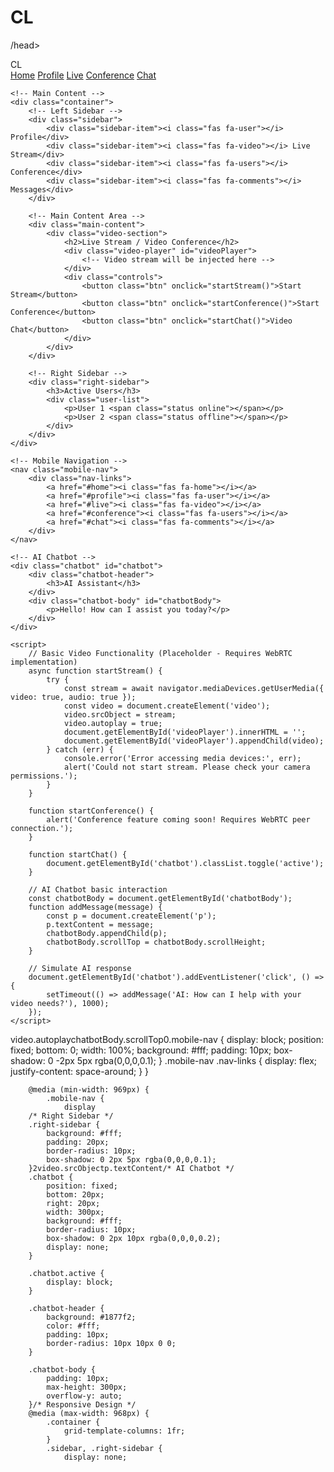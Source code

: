 # CL
/head>
<body>
    <!-- Navigation -->
    <nav class="navbar">
        <div class="nav-container">
            <div class="logo">CL</div>
            <div class="nav-links">
                <a href="#home">Home</a>
                <a href="#profile">Profile</a>
                <a href="#live">Live</a>
                <a href="#conference">Conference</a>
                <a href="#chat">Chat</a>
            </div>
        </div>
    </nav>

    <!-- Main Content -->
    <div class="container">
        <!-- Left Sidebar -->
        <div class="sidebar">
            <div class="sidebar-item"><i class="fas fa-user"></i> Profile</div>
            <div class="sidebar-item"><i class="fas fa-video"></i> Live Stream</div>
            <div class="sidebar-item"><i class="fas fa-users"></i> Conference</div>
            <div class="sidebar-item"><i class="fas fa-comments"></i> Messages</div>
        </div>

        <!-- Main Content Area -->
        <div class="main-content">
            <div class="video-section">
                <h2>Live Stream / Video Conference</h2>
                <div class="video-player" id="videoPlayer">
                    <!-- Video stream will be injected here -->
                </div>
                <div class="controls">
                    <button class="btn" onclick="startStream()">Start Stream</button>
                    <button class="btn" onclick="startConference()">Start Conference</button>
                    <button class="btn" onclick="startChat()">Video Chat</button>
                </div>
            </div>
        </div>

        <!-- Right Sidebar -->
        <div class="right-sidebar">
            <h3>Active Users</h3>
            <div class="user-list">
                <p>User 1 <span class="status online"></span></p>
                <p>User 2 <span class="status offline"></span></p>
            </div>
        </div>
    </div>

    <!-- Mobile Navigation -->
    <nav class="mobile-nav">
        <div class="nav-links">
            <a href="#home"><i class="fas fa-home"></i></a>
            <a href="#profile"><i class="fas fa-user"></i></a>
            <a href="#live"><i class="fas fa-video"></i></a>
            <a href="#conference"><i class="fas fa-users"></i></a>
            <a href="#chat"><i class="fas fa-comments"></i></a>
        </div>
    </nav>

    <!-- AI Chatbot -->
    <div class="chatbot" id="chatbot">
        <div class="chatbot-header">
            <h3>AI Assistant</h3>
        </div>
        <div class="chatbot-body" id="chatbotBody">
            <p>Hello! How can I assist you today?</p>
        </div>
    </div>

    <script>
        // Basic Video Functionality (Placeholder - Requires WebRTC implementation)
        async function startStream() {
            try {
                const stream = await navigator.mediaDevices.getUserMedia({ video: true, audio: true });
                const video = document.createElement('video');
                video.srcObject = stream;
                video.autoplay = true;
                document.getElementById('videoPlayer').innerHTML = '';
                document.getElementById('videoPlayer').appendChild(video);
            } catch (err) {
                console.error('Error accessing media devices:', err);
                alert('Could not start stream. Please check your camera permissions.');
            }
        }

        function startConference() {
            alert('Conference feature coming soon! Requires WebRTC peer connection.');
        }

        function startChat() {
            document.getElementById('chatbot').classList.toggle('active');
        }

        // AI Chatbot basic interaction
        const chatbotBody = document.getElementById('chatbotBody');
        function addMessage(message) {
            const p = document.createElement('p');
            p.textContent = message;
            chatbotBody.appendChild(p);
            chatbotBody.scrollTop = chatbotBody.scrollHeight;
        }

        // Simulate AI response
        document.getElementById('chatbot').addEventListener('click', () => {
            setTimeout(() => addMessage('AI: How can I help with your video needs?'), 1000);
        });
    </script>
</body>
</html>video.autoplaychatbotBody.scrollTop0.mobile-nav {
                display: block;
                position: fixed;
                bottom: 0;
                width: 100%;
                background: #fff;
                padding: 10px;
                box-shadow: 0 -2px 5px rgba(0,0,0,0.1);
            }
            .mobile-nav .nav-links {
                display: flex;
                justify-content: space-around;
            }
        }

        @media (min-width: 969px) {
            .mobile-nav {
                display
        /* Right Sidebar */
        .right-sidebar {
            background: #fff;
            padding: 20px;
            border-radius: 10px;
            box-shadow: 0 2px 5px rgba(0,0,0,0.1);
        }2video.srcObjectp.textContent/* AI Chatbot */
        .chatbot {
            position: fixed;
            bottom: 20px;
            right: 20px;
            width: 300px;
            background: #fff;
            border-radius: 10px;
            box-shadow: 0 2px 10px rgba(0,0,0,0.2);
            display: none;
        }

        .chatbot.active {
            display: block;
        }

        .chatbot-header {
            background: #1877f2;
            color: #fff;
            padding: 10px;
            border-radius: 10px 10px 0 0;
        }

        .chatbot-body {
            padding: 10px;
            max-height: 300px;
            overflow-y: auto;
        }/* Responsive Design */
        @media (max-width: 968px) {
            .container {
                grid-template-columns: 1fr;
            }
            .sidebar, .right-sidebar {
                display: none;
